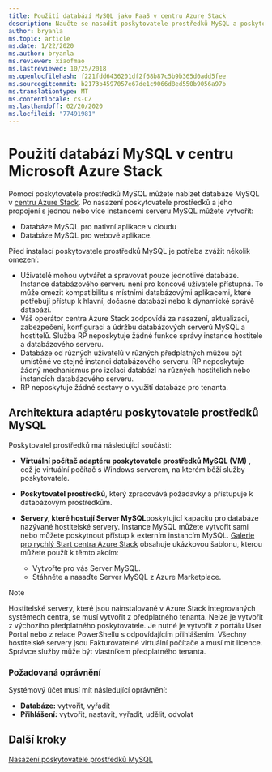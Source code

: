 ```yaml
---
title: Použití databází MySQL jako PaaS v centru Azure Stack
description: Naučte se nasadit poskytovatele prostředků MySQL a poskytovat databáze MySQL jako službu na Azure Stack hub.
author: bryanla
ms.topic: article
ms.date: 1/22/2020
ms.author: bryanla
ms.reviewer: xiaofmao
ms.lastreviewed: 10/25/2018
ms.openlocfilehash: f221fdd6436201df2f68b87c5b9b365d0add5fee
ms.sourcegitcommit: b2173b4597057e67de1c9066d8ed550b9056a97b
ms.translationtype: MT
ms.contentlocale: cs-CZ
ms.lasthandoff: 02/20/2020
ms.locfileid: "77491981"
---
```

# <a name="use-mysql-databases-on-microsoft-azure-stack-hub"></a>Použití databází MySQL v centru Microsoft Azure Stack

Pomocí poskytovatele prostředků MySQL můžete nabízet databáze MySQL v [centru Azure Stack](azure-stack-overview.md). Po nasazení poskytovatele prostředků a jeho propojení s jednou nebo více instancemi serveru MySQL můžete vytvořit:

* Databáze MySQL pro nativní aplikace v cloudu
* Databáze MySQL pro webové aplikace.  

Před instalací poskytovatele prostředků MySQL je potřeba zvážit několik omezení:

- Uživatelé mohou vytvářet a spravovat pouze jednotlivé databáze. Instance databázového serveru není pro koncové uživatele přístupná. To může omezit kompatibilitu s místními databázovými aplikacemi, které potřebují přístup k hlavní, dočasné databázi nebo k dynamické správě databází.
- Váš operátor centra Azure Stack zodpovídá za nasazení, aktualizaci, zabezpečení, konfiguraci a údržbu databázových serverů MySQL a hostitelů. Služba RP neposkytuje žádné funkce správy instance hostitele a databázového serveru. 
- Databáze od různých uživatelů v různých předplatných můžou být umístěné ve stejné instanci databázového serveru. RP neposkytuje žádný mechanismus pro izolaci databází na různých hostitelích nebo instancích databázového serveru.
- RP neposkytuje žádné sestavy o využití databáze pro tenanta.

## <a name="mysql-resource-provider-adapter-architecture"></a>Architektura adaptéru poskytovatele prostředků MySQL

Poskytovatel prostředků má následující součásti:

* **Virtuální počítač adaptéru poskytovatele prostředků MySQL (VM)** , což je virtuální počítač s Windows serverem, na kterém běží služby poskytovatele.
* **Poskytovatel prostředků**, který zpracovává požadavky a přistupuje k databázovým prostředkům.
* **Servery, které hostují Server MySQL**poskytující kapacitu pro databáze nazývané hostitelské servery. Instance MySQL můžete vytvořit sami nebo můžete poskytnout přístup k externím instancím MySQL. [Galerie pro rychlý Start centra Azure Stack](https://github.com/Azure/AzureStack-QuickStart-Templates/tree/master/mysql-standalone-server-windows) obsahuje ukázkovou šablonu, kterou můžete použít k těmto akcím:

  * Vytvořte pro vás Server MySQL.
  * Stáhněte a nasaďte Server MySQL z Azure Marketplace.

> [!NOTE]
> Hostitelské servery, které jsou nainstalované v Azure Stack integrovaných systémech centra, se musí vytvořit z předplatného tenanta. Nelze je vytvořit z výchozího předplatného poskytovatele. Je nutné je vytvořit z portálu User Portal nebo z relace PowerShellu s odpovídajícím přihlášením. Všechny hostitelské servery jsou Fakturovatelné virtuální počítače a musí mít licence. Správce služby může být vlastníkem předplatného tenanta.

### <a name="required-privileges"></a>Požadovaná oprávnění

Systémový účet musí mít následující oprávnění:

* **Databáze:** vytvořit, vyřadit
* **Přihlášení:** vytvořit, nastavit, vyřadit, udělit, odvolat  

## <a name="next-steps"></a>Další kroky

[Nasazení poskytovatele prostředků MySQL](azure-stack-mysql-resource-provider-deploy.md)
